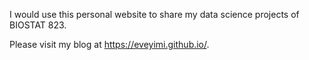 I would use this personal website to share my data science projects of BIOSTAT 823.

Please visit my blog at https://eveyimi.github.io/. 
